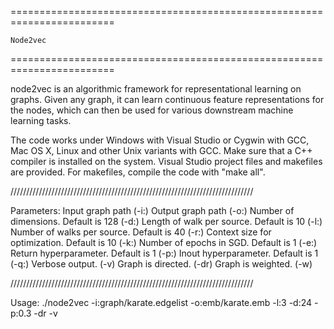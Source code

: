 ========================================================================

    Node2vec

========================================================================

node2vec is an algorithmic framework for representational learning on graphs. Given any graph, it can learn continuous feature representations for the nodes, which can then be used for various downstream machine learning tasks. 

The code works under Windows with Visual Studio or Cygwin with GCC,
Mac OS X, Linux and other Unix variants with GCC. Make sure that a
C++ compiler is installed on the system. Visual Studio project files
and makefiles are provided. For makefiles, compile the code with
"make all".

/////////////////////////////////////////////////////////////////////////////

Parameters:
Input graph path (-i:)
Output graph path (-o:)
Number of dimensions. Default is 128 (-d:)
Length of walk per source. Default is 10 (-l:)
Number of walks per source. Default is 40 (-r:)
Context size for optimization. Default is 10 (-k:)
Number of epochs in SGD. Default is 1 (-e:)
Return hyperparameter. Default is 1 (-p:)
Inout hyperparameter. Default is 1 (-q:)
Verbose output. (-v)
Graph is directed. (-dr)
Graph is weighted. (-w)

/////////////////////////////////////////////////////////////////////////////

Usage:
./node2vec -i:graph/karate.edgelist -o:emb/karate.emb -l:3 -d:24 -p:0.3 -dr -v
